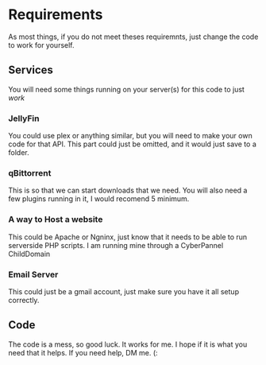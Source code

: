 # Requirements 
As most things, if you do not meet theses requiremnts, just change the code to work for yourself.

## Services
You will need some things running on your server(s) for this code to just _work_

### JellyFin
You could use plex or anything similar, but you will need to make your own code for that API. 
This part could just be omitted, and it would just save to a folder.
### qBittorrent
This is so that we can start downloads that we need. You will also need a few plugins running in it, I would recomend 5 minimum.
### A way to Host a website
This could be Apache or Ngninx, just know that it needs to be able to run serverside PHP scripts. 
I am running mine through a CyberPannel ChildDomain
### Email Server
This could just be a gmail account, just make sure you have it all setup correctly.

## Code
The code is a mess, so good luck. It works for me. I hope if it is what you need that it helps.
If you need help, DM me. (:
